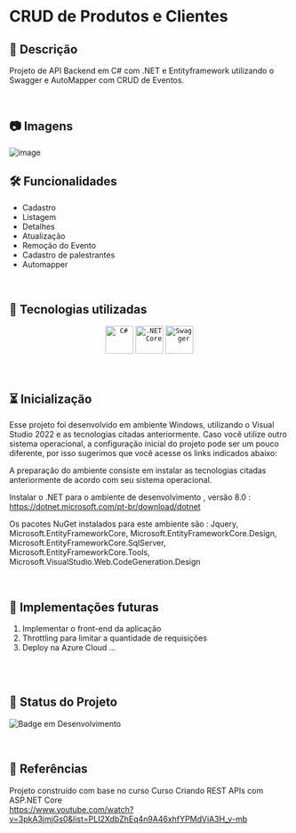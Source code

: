 # CRUD de Produtos e Clientes

## 📖  Descrição

Projeto de API Backend em C# com .NET e Entityframework utilizando o Swagger e AutoMapper com CRUD de Eventos.

<br/>

## :camera: Imagens 
![image](https://github.com/user-attachments/assets/18df8b54-2be9-477e-8931-5fb1e2abfbbc)



## 🛠️ Funcionalidades

- Cadastro
- Listagem
- Detalhes
- Atualização
- Remoção do Evento
- Cadastro de palestrantes
- Automapper


<br/>

## 📡 Tecnologias utilizadas 
<div align="center">
	<code><img width="50" src="https://user-images.githubusercontent.com/25181517/121405384-444d7300-c95d-11eb-959f-913020d3bf90.png" alt="C#" title="C#"/></code>
	<code><img width="50" src="https://user-images.githubusercontent.com/25181517/121405754-b4f48f80-c95d-11eb-8893-fc325bde617f.png" alt=".NET Core" title=".NET Core"/></code>
	<code><img width="50" src="https://user-images.githubusercontent.com/25181517/186711335-a3729606-5a78-4496-9a36-06efcc74f800.png" alt="Swagger" title="Swagger"/></code>
</div>
<br/><br/>

## ⏳ Inicialização

Esse projeto foi desenvolvido em ambiente Windows, utilizando o Visual Studio 2022 e as tecnologias citadas anteriormente. Caso você utilize outro sistema operacional, a configuração inicial do projeto pode ser um pouco diferente, por isso sugerimos que você acesse os links indicados abaixo:

A preparação do ambiente consiste em instalar as tecnologias citadas anteriormente de acordo com seu sistema operacional.

Instalar o .NET para o ambiente de desenvolvimento , versão 8.0 :
https://dotnet.microsoft.com/pt-br/download/dotnet

Os pacotes NuGet instalados para este ambiente são :
Jquery, Microsoft.EntityFrameworkCore, Microsoft.EntityFrameworkCore.Design, Microsoft.EntityFrameworkCore.SqlServer, Microsoft.EntityFrameworkCore.Tools, Microsoft.VisualStudio.Web.CodeGeneration.Design


<br/>

## 🔮 Implementações futuras
1. Implementar o front-end da aplicação
2. Throttling para limitar a quantidade de requisições
3. Deploy na Azure Cloud
...

<br/>
<br/>

## 🔎 Status do Projeto

![Badge em Desenvolvimento](https://img.shields.io/badge/Status-Em%20Desenvolvimento-green)

<br/>

## 📑 Referências

 Projeto construído com base no curso Curso Criando REST APIs com ASP.NET Core
 <br/>
https://www.youtube.com/watch?v=3pkA3jmjGs0&list=PLI2XdbZhEq4n9A46xhfYPMdViA3H_v-mb
